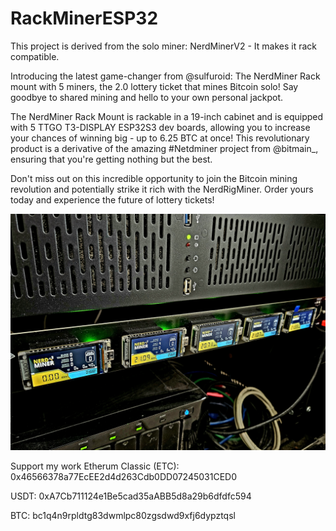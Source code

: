 # RackMinerESP32
This project is derived from the solo miner: NerdMinerV2 - It makes it rack compatible.

Introducing the latest game-changer from @sulfuroid: The NerdMiner Rack mount with 5 miners, the 2.0 lottery ticket that mines Bitcoin solo! Say goodbye to shared mining and hello to your own personal jackpot.

The NerdMiner Rack Mount is rackable in a 19-inch cabinet and is equipped with 5 TTGO T3-DISPLAY ESP32S3 dev boards, allowing you to increase your chances of winning big - up to 6.25 BTC at once! This revolutionary product is a derivative of the amazing #Netdminer project from @bitmain_, ensuring that you're getting nothing but the best.

Don't miss out on this incredible opportunity to join the Bitcoin mining revolution and potentially strike it rich with the NerdRigMiner. Order yours today and experience the future of lottery tickets!

![alt text](https://github.com/ccadic/RackMinerESP32/blob/main/rackminer.jpg)



Support my work Etherum Classic (ETC): 0x46566378a77EcEE2d4d263Cdb0DD07245031CED0

USDT: 0xA7Cb711124e1Be5cad35aABB5d8a29b6dfdfc594

BTC: bc1q4n9rpldtg83dwmlpc80zgsdwd9xfj6dypztqsl
